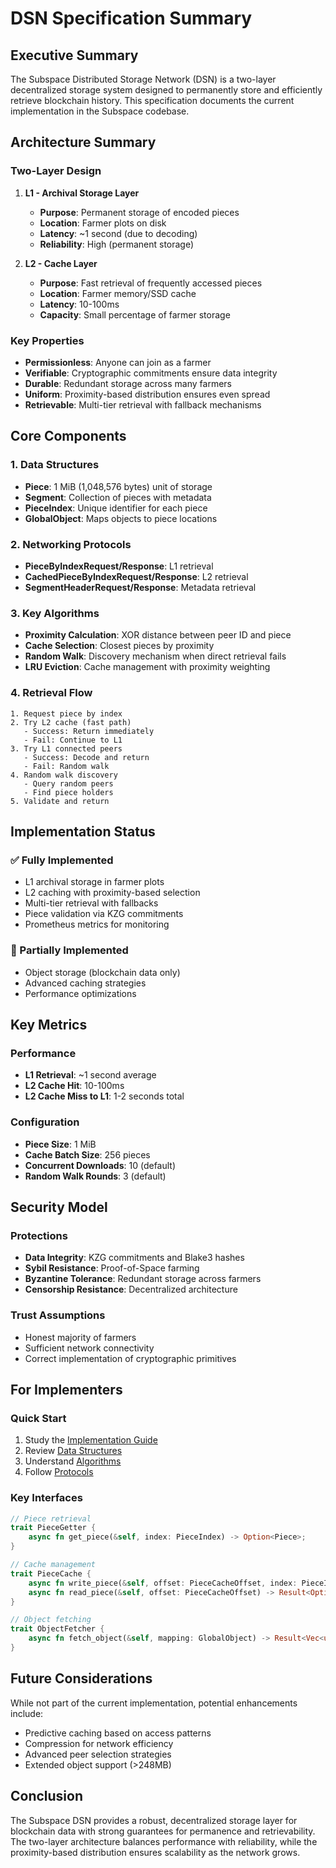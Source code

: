 # DSN Specification Summary

## Executive Summary

The Subspace Distributed Storage Network (DSN) is a two-layer decentralized storage system designed to permanently store and efficiently retrieve blockchain history. This specification documents the current implementation in the Subspace codebase.

## Architecture Summary

### Two-Layer Design

1. **L1 - Archival Storage Layer**
   - **Purpose**: Permanent storage of encoded pieces
   - **Location**: Farmer plots on disk
   - **Latency**: ~1 second (due to decoding)
   - **Reliability**: High (permanent storage)

2. **L2 - Cache Layer**
   - **Purpose**: Fast retrieval of frequently accessed pieces
   - **Location**: Farmer memory/SSD cache
   - **Latency**: 10-100ms
   - **Capacity**: Small percentage of farmer storage

### Key Properties

- **Permissionless**: Anyone can join as a farmer
- **Verifiable**: Cryptographic commitments ensure data integrity
- **Durable**: Redundant storage across many farmers
- **Uniform**: Proximity-based distribution ensures even spread
- **Retrievable**: Multi-tier retrieval with fallback mechanisms

## Core Components

### 1. Data Structures
- **Piece**: 1 MiB (1,048,576 bytes) unit of storage
- **Segment**: Collection of pieces with metadata
- **PieceIndex**: Unique identifier for each piece
- **GlobalObject**: Maps objects to piece locations

### 2. Networking Protocols
- **PieceByIndexRequest/Response**: L1 retrieval
- **CachedPieceByIndexRequest/Response**: L2 retrieval
- **SegmentHeaderRequest/Response**: Metadata retrieval

### 3. Key Algorithms
- **Proximity Calculation**: XOR distance between peer ID and piece
- **Cache Selection**: Closest pieces by proximity
- **Random Walk**: Discovery mechanism when direct retrieval fails
- **LRU Eviction**: Cache management with proximity weighting

### 4. Retrieval Flow
```
1. Request piece by index
2. Try L2 cache (fast path)
   - Success: Return immediately
   - Fail: Continue to L1
3. Try L1 connected peers
   - Success: Decode and return
   - Fail: Random walk
4. Random walk discovery
   - Query random peers
   - Find piece holders
5. Validate and return
```

## Implementation Status

### ✅ Fully Implemented
- L1 archival storage in farmer plots
- L2 caching with proximity-based selection
- Multi-tier retrieval with fallbacks
- Piece validation via KZG commitments
- Prometheus metrics for monitoring

### 🚧 Partially Implemented
- Object storage (blockchain data only)
- Advanced caching strategies
- Performance optimizations

## Key Metrics

### Performance
- **L1 Retrieval**: ~1 second average
- **L2 Cache Hit**: 10-100ms
- **L2 Cache Miss to L1**: 1-2 seconds total

### Configuration
- **Piece Size**: 1 MiB
- **Cache Batch Size**: 256 pieces
- **Concurrent Downloads**: 10 (default)
- **Random Walk Rounds**: 3 (default)

## Security Model

### Protections
- **Data Integrity**: KZG commitments and Blake3 hashes
- **Sybil Resistance**: Proof-of-Space farming
- **Byzantine Tolerance**: Redundant storage across farmers
- **Censorship Resistance**: Decentralized architecture

### Trust Assumptions
- Honest majority of farmers
- Sufficient network connectivity
- Correct implementation of cryptographic primitives

## For Implementers

### Quick Start
1. Study the [Implementation Guide](./dsn-implementation-guide.md)
2. Review [Data Structures](./dsn-data-structures.md)
3. Understand [Algorithms](./dsn-algorithms.md)
4. Follow [Protocols](./dsn-protocols-specification.md)

### Key Interfaces
```rust
// Piece retrieval
trait PieceGetter {
    async fn get_piece(&self, index: PieceIndex) -> Option<Piece>;
}

// Cache management
trait PieceCache {
    async fn write_piece(&self, offset: PieceCacheOffset, index: PieceIndex, piece: &Piece) -> Result<()>;
    async fn read_piece(&self, offset: PieceCacheOffset) -> Result<Option<Piece>>;
}

// Object fetching
trait ObjectFetcher {
    async fn fetch_object(&self, mapping: GlobalObject) -> Result<Vec<u8>>;
}
```

## Future Considerations

While not part of the current implementation, potential enhancements include:
- Predictive caching based on access patterns
- Compression for network efficiency
- Advanced peer selection strategies
- Extended object support (>248MB)

## Conclusion

The Subspace DSN provides a robust, decentralized storage layer for blockchain data with strong guarantees for permanence and retrievability. The two-layer architecture balances performance with reliability, while the proximity-based distribution ensures scalability as the network grows. 